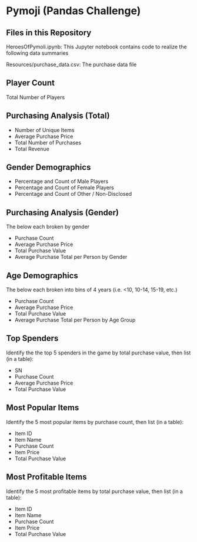 # Pymoji (Pandas Challenge)

## Files in this Repository
HeroesOfPymoli.ipynb: This Jupyter notebook contains code to realize the following data summaries

Resources/purchase_data.csv: The purchase data file

## Player Count
Total Number of Players

## Purchasing Analysis (Total)

* Number of Unique Items
* Average Purchase Price
* Total Number of Purchases
* Total Revenue


## Gender Demographics

* Percentage and Count of Male Players
* Percentage and Count of Female Players
* Percentage and Count of Other / Non-Disclosed


## Purchasing Analysis (Gender)

The below each broken by gender

* Purchase Count
* Average Purchase Price
* Total Purchase Value
* Average Purchase Total per Person by Gender

## Age Demographics

The below each broken into bins of 4 years (i.e. <10, 10-14, 15-19, etc.)

* Purchase Count
* Average Purchase Price
* Total Purchase Value
* Average Purchase Total per Person by Age Group

## Top Spenders

Identify the the top 5 spenders in the game by total purchase value, then list (in a table):

* SN
* Purchase Count
* Average Purchase Price
* Total Purchase Value

## Most Popular Items

Identify the 5 most popular items by purchase count, then list (in a table):

* Item ID
* Item Name
* Purchase Count
* Item Price
* Total Purchase Value


## Most Profitable Items

Identify the 5 most profitable items by total purchase value, then list (in a table):

* Item ID
* Item Name
* Purchase Count
* Item Price
* Total Purchase Value
